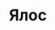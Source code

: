 --- 
title: "Ялос" 
site: "http://www.yalos.biz" 
town: "Ялта" 
tel: ["0503934995, 0676524269, 0677868592, 0991652522, +79788430995, +79788433842"] 
address: "Россия, Республика Крым, г. Ялта, ул. Ленинградская 2" 
mail: "yalos@yalos.biz" 
--- 